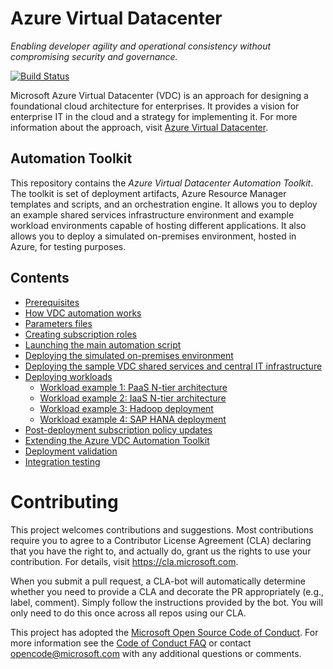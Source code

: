 # Azure Virtual Datacenter

_Enabling developer agility and operational consistency without compromising security and governance._

[![Build Status](https://travis-ci.org/Azure/vdc.svg?branch=master)](https://travis-ci.org/Azure/vdc)

Microsoft Azure Virtual Datacenter (VDC) is an approach for designing a foundational cloud architecture for enterprises. It provides a vision for enterprise IT in the cloud and a strategy for implementing it. For more information about the approach, visit [Azure Virtual Datacenter](https://aka.ms/vdc).

## Automation Toolkit

This repository contains the _Azure Virtual Datacenter Automation Toolkit_. The toolkit is set of deployment artifacts, Azure Resource Manager templates and scripts, and an orchestration engine. It allows you to deploy an example shared services infrastructure environment and example workload environments capable of hosting different applications. It also allows you to deploy a simulated on-premises environment, hosted in Azure, for testing purposes.

## Contents
- [Prerequisites](documentation/01-prerequisites.md)
- [How VDC automation works](documentation/02-how-vdc-automation-works.md)
- [Parameters files](documentation/03-parameters-files.md)
- [Creating subscription roles](documentation/04-creating-subscription-roles.md)
- [Launching the main automation script](documentation/05-launching-the-main-automation-script.md)
- [Deploying the simulated on-premises environment](documentation/06-deploying-the-simulated-on-premises-environment.md)
- [Deploying the sample VDC shared services and central IT infrastructure](documentation/07-deploying-the-sample-vdc-shared-service.md)
- [Deploying workloads](documentation/08-deploying-spokes.md)
    - [Workload example 1: PaaS N-tier architecture](documentation/08-deploying-workloads-example1-paas-n-tier-architecture.md)
    - [Workload example 2: IaaS N-tier architecture](documentation/08-deploying-workloads-example2-iaas-n-tier-architecture.md)
    - [Workload example 3: Hadoop deployment](documentation/08-deploying-workloads-example3-hadoop-deployment.md)
    - [Workload example 4: SAP HANA deployment](documentation/08-deploying-workloads-example4-sap-hana-deployment.md)
- [Post-deployment subscription policy updates](documentation/09-post-deployment-subscription-policy-updates.md)
- [Extending the Azure VDC Automation Toolkit](documentation/10-extending-the-azure-vdc-automation-toolkit.md)
- [Deployment validation](documentation/11-deployment-validation.md)
- [Integration testing](documentation/12-integration-testing.md)

# Contributing

This project welcomes contributions and suggestions.  Most contributions require you to agree to a
Contributor License Agreement (CLA) declaring that you have the right to, and actually do, grant us
the rights to use your contribution. For details, visit https://cla.microsoft.com.

When you submit a pull request, a CLA-bot will automatically determine whether you need to provide
a CLA and decorate the PR appropriately (e.g., label, comment). Simply follow the instructions
provided by the bot. You will only need to do this once across all repos using our CLA.

This project has adopted the [Microsoft Open Source Code of Conduct](https://opensource.microsoft.com/codeofconduct/).
For more information see the [Code of Conduct FAQ](https://opensource.microsoft.com/codeofconduct/faq/) or
contact [opencode@microsoft.com](mailto:opencode@microsoft.com) with any additional questions or comments.
